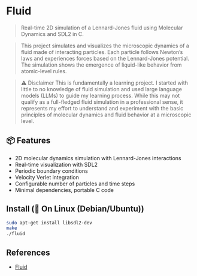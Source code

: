 # Fluid

> Real-time 2D simulation of a Lennard-Jones fluid using Molecular Dynamics and SDL2 in C.

> This project simulates and visualizes the microscopic dynamics of a fluid made of interacting particles. Each particle follows Newton’s laws and experiences forces based on the Lennard-Jones potential. The simulation shows the emergence of liquid-like behavior from atomic-level rules.

> ⚠️ Disclaimer This is fundamentally a learning project. I started with little to no knowledge of fluid simulation and used large language models (LLMs) to guide my learning process. While this may not qualify as a full-fledged fluid simulation in a professional sense, it represents my effort to understand and experiment with the basic principles of molecular dynamics and fluid behavior at a microscopic level.

## 📦 Features

- 2D molecular dynamics simulation with Lennard-Jones interactions
- Real-time visualization with SDL2
- Periodic boundary conditions
- Velocity Verlet integration
- Configurable number of particles and time steps
- Minimal dependencies, portable C code

## Install (🐧 On Linux (Debian/Ubuntu))

```bash
sudo apt-get install libsdl2-dev
make
./fluid
```

## References

- [Fluid](https://righteous-guardian-68f.notion.site/Fluid-10cc0f5171ec809b98d9f7a1b292dba4?source=copy_link)
